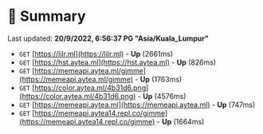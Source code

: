 # 📖 Summary
Last updated: **20/9/2022, 6:56:37 PG "Asia/Kuala_Lumpur"**

- `GET` [https://lilr.ml](https://lilr.ml) - **Up** (2661ms)
- `GET` [https://hst.aytea.ml](https://hst.aytea.ml) - **Up** (826ms)
- `GET` [https://memeapi.aytea.ml/gimme](https://memeapi.aytea.ml/gimme) - **Up** (1763ms)
- `GET` [https://color.aytea.ml/4b31d6.png](https://color.aytea.ml/4b31d6.png) - **Up** (4576ms)
- `GET` [https://memeapi.aytea.ml](https://memeapi.aytea.ml) - **Up** (747ms)
- `GET` [https://memeapi.aytea14.repl.co/gimme](https://memeapi.aytea14.repl.co/gimme) - **Up** (1664ms)
